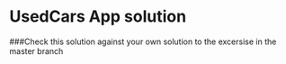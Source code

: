# UsedCars App solution

###Check this solution against your own solution to the excersise in the master branch
